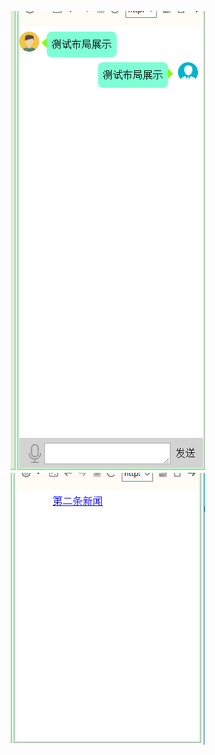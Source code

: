 ![image](https://github.com/yufeilong92/Chat/blob/master/WeiSound/icon/1516247697(1).jpg)
![image](https://github.com/yufeilong92/Chat/blob/master/WeiSound/icon/1516256986(1).jpg)
